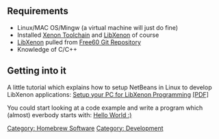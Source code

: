 ## Requirements

  - Linux/MAC OS/Mingw (a virtual machine will just do fine)
  - Installed [Xenon Toolchain](Compiling_the_Toolchain) and
    [LibXenon](LibXenon) of course
  - [LibXenon](LibXenon) pulled from [Free60 Git Repository](Free60_Git_Repository)
  - Knowledge of C/C++

## Getting into it

A little tutorial which explains how to setup NetBeans in Linux to
develop LibXenon applications: [Setup your PC for LibXenon Programming](https://github.com/Free60Project/libxenon.org-forum/blob/master/xbox-360/guides-tutorials/libxenon/82_guide-to-setup-your-pc-for-libxenon-programming.md)
 [\[PDF\]](https://github.com/Free60Project/libxenon.org-forum/blob/master/_attachments/Setup%20your%20PC%20for%20LibXenon%20Programming_v1.1a.pdf)

You could start looking at a code example and write a program which
(almost) everbody starts with: [Hello World
:)](LibXenon_Examples)

[Category: Homebrew Software](/Homebrew)
[Category: Development](/Development)
